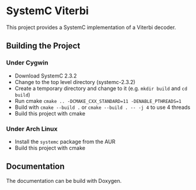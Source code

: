 # SystemC Viterbi
This project provides a SystemC implementation of a Viterbi decoder.

## Building the Project
### Under Cygwin
* Download SystemC 2.3.2
* Change to the top level directory (systemc-2.3.2)
* Create a temporary directory and change to it (e.g. `mkdir build` and `cd build`)
* Run cmake `cmake .. -DCMAKE_CXX_STANDARD=11 -DENABLE_PTHREADS=1`
* Build with `cmake --build .` or `cmake --build . -- -j 4` to use 4 threads
* Build this project with cmake

### Under Arch Linux
* Install the `systemc` package from the AUR
* Build this project with cmake

## Documentation
The documentation can be build with Doxygen.
